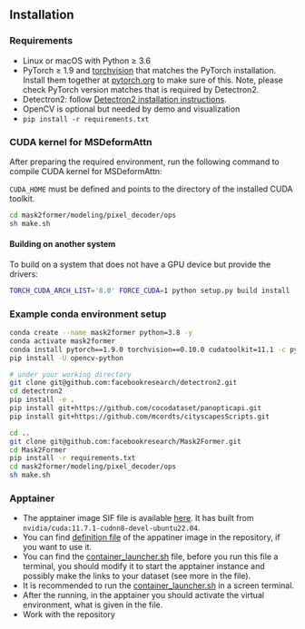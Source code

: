 ## Installation

### Requirements
- Linux or macOS with Python ≥ 3.6
- PyTorch ≥ 1.9 and [torchvision](https://github.com/pytorch/vision/) that matches the PyTorch installation.
  Install them together at [pytorch.org](https://pytorch.org) to make sure of this. Note, please check
  PyTorch version matches that is required by Detectron2.
- Detectron2: follow [Detectron2 installation instructions](https://detectron2.readthedocs.io/tutorials/install.html).
- OpenCV is optional but needed by demo and visualization
- `pip install -r requirements.txt`

### CUDA kernel for MSDeformAttn
After preparing the required environment, run the following command to compile CUDA kernel for MSDeformAttn:

`CUDA_HOME` must be defined and points to the directory of the installed CUDA toolkit.

```bash
cd mask2former/modeling/pixel_decoder/ops
sh make.sh
```

#### Building on another system
To build on a system that does not have a GPU device but provide the drivers:
```bash
TORCH_CUDA_ARCH_LIST='8.0' FORCE_CUDA=1 python setup.py build install
```

### Example conda environment setup
```bash
conda create --name mask2former python=3.8 -y
conda activate mask2former
conda install pytorch==1.9.0 torchvision==0.10.0 cudatoolkit=11.1 -c pytorch -c nvidia
pip install -U opencv-python

# under your working directory
git clone git@github.com:facebookresearch/detectron2.git
cd detectron2
pip install -e .
pip install git+https://github.com/cocodataset/panopticapi.git
pip install git+https://github.com/mcordts/cityscapesScripts.git

cd ..
git clone git@github.com:facebookresearch/Mask2Former.git
cd Mask2Former
pip install -r requirements.txt
cd mask2former/modeling/pixel_decoder/ops
sh make.sh
```

### Apptainer
* The apptainer image SIF file is available [here](https://drive.google.com/uc?id=1F1Si2_Iv-sS-F4uwX_3eplvZSXN_aegg). It has built from `nvidia/cuda:11.7.1-cudnn8-devel-ubuntu22.04`.
* You can find [definition file](build_container.def) of the appatiner image in the repository, if you want to use it.
* You can find the [container_launcher.sh](container_launcher.sh) file, before you run this file a terminal, you should modify it to start the apptainer instance and possibly make the links to your dataset (see more in the file).
* It is recommended to run the [container_launcher.sh](container_launcher.sh) in a screen terminal.
* After the running, in the apptainer you should activate the virtual environment, what is given in the file.  
* Work with the repository
